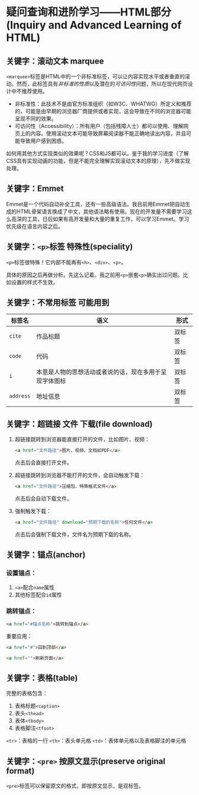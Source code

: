 # 疑问查询和进阶学习——HTML部分(Inquiry and Advanced Learning of HTML)

## 关键字：滚动文本 marquee

`<marquee>`标签是HTML中的一个非标准标签，可以让内容实现水平或者垂直的滚动。然而，此标签具有*非标准的性质*以及潜在的*可访问性*问题，所以在现代网页设计中不推荐使用。

- 非标准性：此技术不是由官方标准组织（如W3C、WHATWG）所定义和推荐的，可能是由早期的浏览器厂商提供或者实现，这会导致在不同的浏览器可能呈现不同的效果。
- 可访问性（Accessibility）：所有用户（包括残障人士）都可以使用、理解网页上的内容。使用滚动文本可能导致屏幕阅读器不能正确地读出内容，并且可能导致用户感到困惑。

如何用其他方式实现类似的效果呢？CSS和JS都可以。鉴于我的学习进度（了解CSS具有实现动画的功能，但是不能完全理解实现滚动文本的原理），先不做实现处理。

## 关键字：Emmet

Emmet是一个代码自动补全工具，还有一些高级语法。我目前用Emmet把自动生成的HTML骨架语言换成了中文，其他语法略有使用。现在的开发量不需要学习这么高深的工具，日后如果有高开发量和大量的重复工作，可以学习Emmet。学习优先级在语言内容之后。

## 关键字：`<p>`标签 特殊性(speciality)

`<p>`标签很特殊！它内部不能再有`<h>`、`<div>`、`<p>`。

具体的原因之后再做分析。先这么记着。我之前用`<p>`嵌套`<p>`确实出过问题。比如设置的样式不生效。

## 关键字：不常用标签 可能用到

|标签名|语义|形式|
|---|---|---|
|`cite`|作品标题|双标签|
|`code`|代码|双标签|
|`i`|本意是人物的思想活动或者说的话，现在多用于呈现字体图标|双标签|
|`address`|地址信息|双标签|

## 关键字：超链接 文件 下载(file download)

1. 超链接跳转到浏览器能直接打开的文件，比如图片、视频：

   ```html
   <a href="文件路径">图片、视频、文档如PDF</a>
   ```
    点击后会直接打开文件。

2. 超链接跳转到浏览器不能打开的文件，会自动触发下载：

   ```html
   <a href="文件路径">压缩包、特殊格式文件</a>
   ```
   点击后会自动下载文件。

3. 强制触发下载：

   ```html
   <a href="文件路径" download="预期下载的名称">任何文件</a>
   ```
   点击后会强制下载文件，文件名为预期下载的名称。

## 关键字：锚点(anchor)

### 设置锚点：

1. `<a>`配合`name`属性
2. 其他标签配合`id`属性

### 跳转锚点：

```html
<a href="#锚点名称">跳转到锚点</a>
```

重要应用：

```html
<a href="#">回到顶部</a>
```

```html
<a href="">刷新页面</a>
```

## 关键字：表格(table)

完整的表格包含：

1. 表格标题`<caption>`
2. 表头`<thead>`
3. 表体`<tbody>`
4. 表格脚注`<tfoot>`

`<tr>`：表格的一行
`<th>`：表头单元格
`<td>`：表体单元格以及表格脚注的单元格

## 关键字：`<pre>` 按原文显示(preserve original format)

`<pre>`标签可以保留原文的格式，即按原文显示，是双标签。

